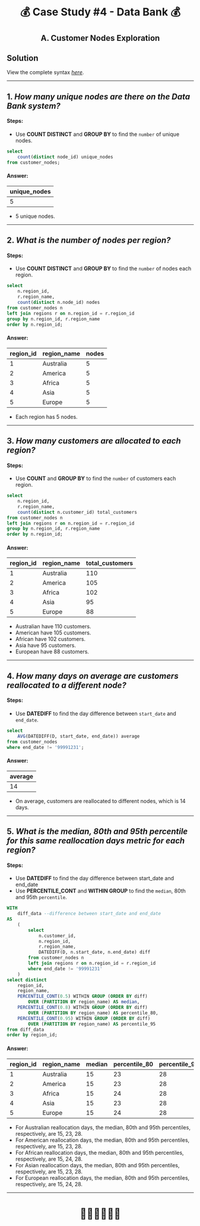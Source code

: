 # <p align="center" style="margin-top: 0px;"> 💰 Case Study #4 - Data Bank 💰
## <p align="center"> A. Customer Nodes Exploration

## Solution

View the complete syntax [*here*](https://github.com/hydaai/8-Week-SQL-Challenge/tree/main/Case%20Study%20%234%20-%20Data%20Bank/Scripts).

***

## 1. *How many unique nodes are there on the Data Bank system?*

#### Steps:
- Use **COUNT DISTINCT** and **GROUP BY** to find the `number` of unique nodes.

````sql
select 
	count(distinct node_id) unique_nodes
from customer_nodes;
````


#### Answer:
|unique_nodes |
| -- |
|5|

- 5 unique nodes.

***

## 2. *What is the number of nodes per region?*

#### Steps:
- Use **COUNT DISTINCT** and **GROUP BY** to find the `number` of nodes each region.

````sql
select 
	n.region_id,
	r.region_name,
	count(distinct n.node_id) nodes
from customer_nodes n 
left join regions r on n.region_id = r.region_id
group by n.region_id, r.region_name
order by n.region_id;
````


#### Answer:
region_id | region_name | nodes
-- | -- | -- 
1 | Australia | 5
2 | America | 5
3 | Africa | 5
4 | Asia | 5
5 | Europe | 5

- Each region has 5 nodes.

***

## 3. *How many customers are allocated to each region?*

#### Steps:
- Use **COUNT** and **GROUP BY** to find the `number` of customers each region.

````sql
select 
	n.region_id,
	r.region_name,
	count(distinct n.customer_id) total_customers
from customer_nodes n 
left join regions r on n.region_id = r.region_id
group by n.region_id, r.region_name
order by n.region_id;
````


#### Answer:
region_id | region_name | total_customers
-- | -- | -- 
1 | Australia | 110
2 | America | 105
3 | Africa | 102
4 | Asia | 95
5 | Europe | 88

- Australian have 110 customers.
- American have 105 customers.
- African have 102 customers.
- Asia have 95 customers.
- European have 88 customers.

***

## 4. *How many days on average are customers reallocated to a different node?*

#### Steps:
- Use **DATEDIFF** to find the day difference between `start_date` and `end_date`.

````sql
select 
	AVG(DATEDIFF(D, start_date, end_date)) average
from customer_nodes
where end_date != '99991231';
````


#### Answer:
|average |
| -- |
|14|

- On average, customers are reallocated to different nodes, which is 14 days.

***

## 5. *What is the median, 80th and 95th percentile for this same reallocation days metric for each region?*

#### Steps:
- Use **DATEDIFF** to find the day difference between start_date and end_date
- Use **PERCENTILE_CONT** and **WITHIN GROUP** to find the `median`, 80th and 95th `percentile`.

````sql
WITH 
	diff_data --difference between start_date and end_date
AS
	(
		select 
			n.customer_id,
			n.region_id, 
			r.region_name,
			DATEDIFF(D, n.start_date, n.end_date) diff
		from customer_nodes n
		left join regions r on n.region_id = r.region_id
		where end_date != '99991231'
	)
select distinct
	region_id,
	region_name,
	PERCENTILE_CONT(0.5) WITHIN GROUP (ORDER BY diff)
		OVER (PARTITION BY region_name) AS median,
	PERCENTILE_CONT(0.8) WITHIN GROUP (ORDER BY diff)
		OVER (PARTITION BY region_name) AS percentile_80,
	PERCENTILE_CONT(0.95) WITHIN GROUP (ORDER BY diff)
		OVER (PARTITION BY region_name) AS percentile_95
from diff_data
order by region_id;
````


#### Answer:
region_id | region_name | median | percentile_80 | percentile_95
--| -- | -- | -- | --
1 | Australia | 15 | 23 | 28
2 | America | 15 | 23 | 28
3 | Africa | 15 | 24 | 28
4 | Asia | 15 | 23 | 28
5 | Europe | 15 | 24 | 28

- For Australian reallocation days, the median, 80th and 95th percentiles, respectively, are 15, 23, 28.
- For American reallocation days, the median, 80th and 95th percentiles, respectively, are 15, 23, 28.
- For African reallocation days, the median, 80th and 95th percentiles, respectively, are 15, 24, 28.
- For Asian reallocation days, the median, 80th and 95th percentiles, respectively, are 15, 23, 28.
- For European reallocation days, the median, 80th and 95th percentiles, respectively, are 15, 24, 28.

***

# <p align="center" style="margin-top: 0px;">👩‍💻👩‍💻👩‍💻
